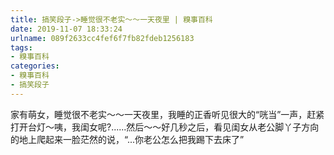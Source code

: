 ```yaml
---
title: 搞笑段子->睡觉很不老实～～一天夜里 | 糗事百科
date: 2019-11-07 18:33:24
urlname: 089f2633cc4fef6f7fb82fdeb1256183
tags: 
- 糗事百科
categories:
- 糗事百科
- 搞笑段子
---
```

家有萌女，睡觉很不老实～～一天夜里，我睡的正香听见很大的“咣当”一声，赶紧打开台灯～咦，我闺女呢?......然后～～好几秒之后，看见闺女从老公脚丫子方向的地上爬起来一脸茫然的说，“...你老公怎么把我踢下去床了”


